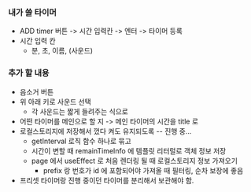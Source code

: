 ### 내가 쓸 타이머

- ADD timer 버튼 -> 시간 입력칸 -> 엔터 -> 타이머 등록
- 시간 입력 칸
  - 분, 초, 이름, (사운드)

### 추가 할 내용

- 음소거 버튼
- 위 아래 키로 사운드 선택
  - 각 사운드는 짧게 들려주는 식으로
- 어떤 타이머를 메인으로 할 지 -> 메인 타이머의 시간을 title 로
- 로컬스토리지에 저장해서 껐다 켜도 유지되도록 -- 진행 중...
  - getInterval 로직 함수 하나로 묶고
  - 시간이 변할 때 remainTimeInfo 에 템플릿 리터럴로 객체 정보 저장
  - page 에서 useEffect 로 처음 렌더링 될 때 로컬스토리지 정보 가져오기
    - prefix 랑 번호가 id 에 포함되어야 가져올 때 필터링, 순차 보장에 좋음
- 프리셋 타이머랑 진행 중이던 타이머를 분리해서 보관해야 함.
